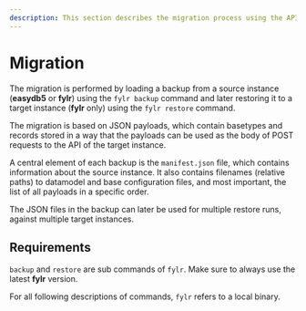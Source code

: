 ```yaml
---
description: This section describes the migration process using the API.
---
```


# Migration

The migration is performed by loading a backup from a source instance (**easydb5** or **fylr**) using the `fylr backup` command and later restoring it to a target instance (**fylr** only) using the `fylr restore` command.

The migration is based on JSON payloads, which contain basetypes and records stored in a way that the payloads can be used as the body of POST requests to the API of the target instance.

A central element of each backup is the `manifest.json` file, which contains information about the source instance. It also contains filenames (relative paths) to datamodel and base configuration files, and most important, the list of all payloads in a specific order.

The JSON files in the backup can later be used for multiple restore runs, against multiple target instances.

## Requirements

`backup` and `restore` are sub commands of `fylr`. Make sure to always use the latest **fylr** version.

For all following descriptions of commands, `fylr` refers to a local binary.

